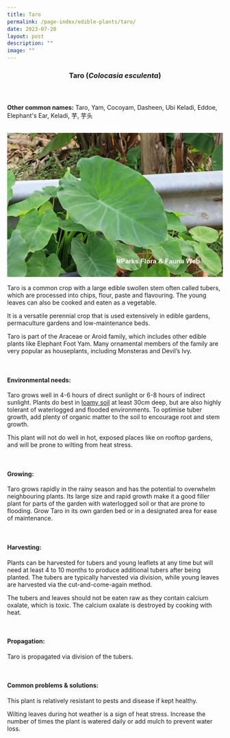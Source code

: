 ```yaml
---
title: Taro
permalink: /page-index/edible-plants/taro/
date: 2023-07-20
layout: post
description: ""
image: ""
---
```

<header>
	<h3>Taro (<em>Colocasia esculenta</em>)</h3>
</header>
	
<section>
	<p><strong>Other common names:</strong> Taro, Yam, Cocoyam, Dasheen, Ubi Keladi, Eddoe, Elephant's Ear, Keladi, 芋, 芋头</p>
	<br>
</section>

<section>
	<img title="Photo by Flora and Fauna Web." src="/images/Plants/taro(1)_ffw.jfif">
	<p>Taro is a common crop with a large edible swollen stem often called tubers, which are processed into chips, flour, paste and flavouring. The young leaves can also be cooked and eaten as a vegetable.</p>
	<p>It is a versatile perennial crop that is used extensively in edible gardens, permaculture gardens and low-maintenance beds.</p>
	<p>Taro is part of the Araceae or Aroid family, which includes other edible plants like Elephant Foot Yam. Many ornamental members of the family are very popular as houseplants, including Monsteras and Devil’s Ivy. </p>       
	<br>
</section>

<section>
	<h4>Environmental needs:</h4>
<p>Taro grows well in 4-6 hours of direct sunlight or 6-8 hours of indirect sunlight. Plants do best in <a href="https://staging.dmhtu0pi4p9u7.amplifyapp.com/page-index/horticulture-techniques/soil/">loamy soil</a> at least 30cm deep, but are also highly tolerant of waterlogged and flooded environments. To optimise tuber growth, add plenty of organic matter to the soil to encourage root and stem growth. </p>
<p>This plant will not do well in hot, exposed places like on rooftop gardens, and will be prone to wilting from heat stress.</p>
	<br>
</section>

<section>
	<h4>Growing:</h4>
	<p>Taro grows rapidly in the rainy season and has the potential to overwhelm neighbouring plants. Its large size and rapid growth make it a good filler plant for parts of the garden with waterlogged soil or that are prone to flooding. Grow Taro in its own garden bed or in a designated area for ease of maintenance. </p>
<br>
</section>

<section>
	<h4>Harvesting:</h4>
<p>Plants can be harvested for tubers and young leaflets at any time but will need at least 4 to 10 months to produce additional tubers after being planted.  The tubers are typically harvested via division, while young leaves are harvested via the cut-and-come-again method.</p>
<p>The tubers and leaves should not be eaten raw as they contain calcium oxalate, which is toxic. The calcium oxalate is destroyed by cooking with heat.</p>
	<br>
</section>

<section>
	<h4>Propagation:</h4>
	<p>Taro is propagated via division of the tubers. </p>
	<br>
</section>

<section>
	<h4>Common problems &amp; solutions:</h4>
<p>This plant is relatively resistant to pests and disease if kept healthy.</p>
<p>Wilting leaves during hot weather is a sign of heat stress. Increase the number of times the plant is watered daily or add mulch to prevent water loss. </p>
<br>
</section>